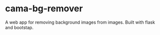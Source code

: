 # cama-bg-remover

A web app for removing background images from images. Built with flask and bootstap.
